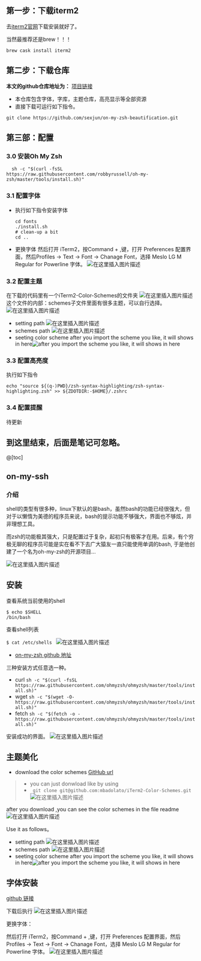 
## 第一步：下载iterm2
去[iterm2官网](https://iterm2.com/)下载安装就好了。

当然最推荐还是brew！！！
```
brew cask install iterm2
```

## 第二步：下载仓库

**本文的github仓库地址为：** [项目链接](https://github.com/sexjun/on-my-zsh-beautification)


- 本仓库包含字体，字库，主题仓库，高亮显示等全部资源
- 直接下载可运行如下指令。

```git
git clone https://github.com/sexjun/on-my-zsh-beautification.git
```


## 第三部：配置
### 3.0 安装Oh My Zsh
```
  sh -c "$(curl -fsSL https://raw.githubusercontent.com/robbyrussell/oh-my-zsh/master/tools/install.sh)"
```


### 3.1 配置字体
- 执行如下指令安装字体
	```
	cd fonts
	./install.sh
	# clean-up a bit
	cd ..
	```
- 更换字体
	然后打开 iTerm2，按Command + ,键，打开 Preferences 配置界面，然后Profiles -> Text -> Font -> Chanage Font，选择 Meslo LG M Regular for Powerline 字体。
	![在这里插入图片描述](https://img-blog.csdnimg.cn/20210411014240541.png?x-oss-process=image/watermark,type_ZmFuZ3poZW5naGVpdGk,shadow_10,text_aHR0cHM6Ly9ibG9nLmNzZG4ubmV0L3NleHlsdW5h,size_16,color_FFFFFF,t_70)
### 3.2 配置主题
在下载的代码里有一个iTerm2-Color-Schemes的文件夹
![在这里插入图片描述](https://img-blog.csdnimg.cn/20210411020108992.png)
这个文件的内部：schemes子文件里面有很多主题，可以自行选择。
![在这里插入图片描述](https://img-blog.csdnimg.cn/20210411020236863.png?x-oss-process=image/watermark,type_ZmFuZ3poZW5naGVpdGk,shadow_10,text_aHR0cHM6Ly9ibG9nLmNzZG4ubmV0L3NleHlsdW5h,size_16,color_FFFFFF,t_70)

- setting path
![在这里插入图片描述](https://img-blog.csdnimg.cn/20210411003505133.png?x-oss-process=image/watermark,type_ZmFuZ3poZW5naGVpdGk,shadow_10,text_aHR0cHM6Ly9ibG9nLmNzZG4ubmV0L3NleHlsdW5h,size_16,color_FFFFFF,t_70)
- schemes path
![在这里插入图片描述](https://img-blog.csdnimg.cn/20210411004457830.png?x-oss-process=image/watermark,type_ZmFuZ3poZW5naGVpdGk,shadow_10,text_aHR0cHM6Ly9ibG9nLmNzZG4ubmV0L3NleHlsdW5h,size_16,color_FFFFFF,t_70)
- seeting color scheme
	after you import the scheme you like, it will shows in here![after you import the scheme you like, it will shows in here](https://img-blog.csdnimg.cn/20210411004636810.png?x-oss-process=image/watermark,type_ZmFuZ3poZW5naGVpdGk,shadow_10,text_aHR0cHM6Ly9ibG9nLmNzZG4ubmV0L3NleHlsdW5h,size_16,color_FFFFFF,t_70)


### 3.3 配置高亮度
执行如下指令
```
echo "source ${(q-)PWD}/zsh-syntax-highlighting/zsh-syntax-highlighting.zsh" >> ${ZDOTDIR:-$HOME}/.zshrc
```

### 3.4 配置提醒

待更新

到这里结束，后面是笔记可忽略。
---


@[toc]
## on-my-ssh
### 介绍

shell的类型有很多种，linux下默认的是bash，虽然bash的功能已经很强大，但对于以懒惰为美德的程序员来说，bash的提示功能不够强大，界面也不够炫，并非理想工具。

而zsh的功能极其强大，只是配置过于复杂，起初只有极客才在用。后来，有个穷极无聊的程序员可能是实在看不下去广大猿友一直只能使用单调的bash, 于是他创建了一个名为oh-my-zsh的开源项目...

![在这里插入图片描述](https://img-blog.csdnimg.cn/20210411005011118.png?x-oss-process=image/watermark,type_ZmFuZ3poZW5naGVpdGk,shadow_10,text_aHR0cHM6Ly9ibG9nLmNzZG4ubmV0L3NleHlsdW5h,size_16,color_FFFFFF,t_70)
## 安装
查看系统当前使用的shell
```
$ echo $SHELL 
/bin/bash
```

查看shell列表

`$ cat /etc/shells `
![在这里插入图片描述](https://img-blog.csdnimg.cn/20210411005153713.png?x-oss-process=image/watermark,type_ZmFuZ3poZW5naGVpdGk,shadow_10,text_aHR0cHM6Ly9ibG9nLmNzZG4ubmV0L3NleHlsdW5h,size_16,color_FFFFFF,t_70)
- [on-my-zsh github 地址](https://github.com/ohmyzsh/ohmyzsh)

三种安装方式任意选一种。
- curl	`sh -c "$(curl -fsSL https://raw.githubusercontent.com/ohmyzsh/ohmyzsh/master/tools/install.sh)"`
- wget	`sh -c "$(wget -O- https://raw.githubusercontent.com/ohmyzsh/ohmyzsh/master/tools/install.sh)"`
- fetch	`sh -c "$(fetch -o - https://raw.githubusercontent.com/ohmyzsh/ohmyzsh/master/tools/install.sh)"`

安装成功的界面。
![在这里插入图片描述](https://img-blog.csdnimg.cn/20210411005542440.png?x-oss-process=image/watermark,type_ZmFuZ3poZW5naGVpdGk,shadow_10,text_aHR0cHM6Ly9ibG9nLmNzZG4ubmV0L3NleHlsdW5h,size_16,color_FFFFFF,t_70)

## 主题美化
- download the color schemes
[GitHub url](https://github.com/mbadolato/iTerm2-Color-Schemes)
> - you can just donwload like by using
> - ` git clone git@github.com:mbadolato/iTerm2-Color-Schemes.git`
![在这里插入图片描述](https://img-blog.csdnimg.cn/20210411003359911.png)
	
after you download ,you can see the color schemes in the file readme 
![在这里插入图片描述](https://img-blog.csdnimg.cn/20210411004223425.png?x-oss-process=image/watermark,type_ZmFuZ3poZW5naGVpdGk,shadow_10,text_aHR0cHM6Ly9ibG9nLmNzZG4ubmV0L3NleHlsdW5h,size_16,color_FFFFFF,t_70)


Use it as follows。

- setting path
![在这里插入图片描述](https://img-blog.csdnimg.cn/20210411003505133.png?x-oss-process=image/watermark,type_ZmFuZ3poZW5naGVpdGk,shadow_10,text_aHR0cHM6Ly9ibG9nLmNzZG4ubmV0L3NleHlsdW5h,size_16,color_FFFFFF,t_70)
- schemes path
![在这里插入图片描述](https://img-blog.csdnimg.cn/20210411004457830.png?x-oss-process=image/watermark,type_ZmFuZ3poZW5naGVpdGk,shadow_10,text_aHR0cHM6Ly9ibG9nLmNzZG4ubmV0L3NleHlsdW5h,size_16,color_FFFFFF,t_70)
- seeting color scheme
	after you import the scheme you like, it will shows in here![after you import the scheme you like, it will shows in here](https://img-blog.csdnimg.cn/20210411004636810.png?x-oss-process=image/watermark,type_ZmFuZ3poZW5naGVpdGk,shadow_10,text_aHR0cHM6Ly9ibG9nLmNzZG4ubmV0L3NleHlsdW5h,size_16,color_FFFFFF,t_70)
## 字体安装

[github 链接](https://github.com/powerline/fonts)

下载后执行
![在这里插入图片描述](https://img-blog.csdnimg.cn/20210411014007149.png?x-oss-process=image/watermark,type_ZmFuZ3poZW5naGVpdGk,shadow_10,text_aHR0cHM6Ly9ibG9nLmNzZG4ubmV0L3NleHlsdW5h,size_16,color_FFFFFF,t_70)

更换字体：

然后打开 iTerm2，按Command + ,键，打开 Preferences 配置界面，然后Profiles -> Text -> Font -> Chanage Font，选择 Meslo LG M Regular for Powerline 字体。
![在这里插入图片描述](https://img-blog.csdnimg.cn/20210411014240541.png?x-oss-process=image/watermark,type_ZmFuZ3poZW5naGVpdGk,shadow_10,text_aHR0cHM6Ly9ibG9nLmNzZG4ubmV0L3NleHlsdW5h,size_16,color_FFFFFF,t_70)



